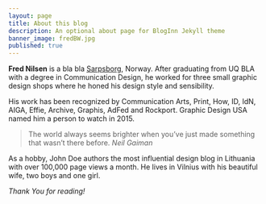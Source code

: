 ```yaml
---
layout: page
title: About this blog
description: An optional about page for BlogInn Jekyll theme
banner_image: fredBW.jpg
published: true
---
```


**Fred Nilsen** is a bla bla [Sarpsborg](https://en.wikipedia.org/wiki/Sarpsborg), Norway. After graduating from UQ BLA with a degree in Communication Design, he worked for three small graphic design shops where he honed his design style and sensibility.

His work has been recognized by Communication Arts, Print, How, ID, IdN, AIGA, Effie, Archive, Graphis, AdFed and Rockport. Graphic Design USA named him a person to watch in 2015.

>The world always seems brighter when you’ve just made something that wasn’t there before. <cite>Neil Gaiman</cite>

As a hobby, John Doe authors the most influential design blog in Lithuania with over 100,000 page views a month. He lives in Vilnius with his beautiful wife, two boys and one girl.

*Thank You for reading!*
